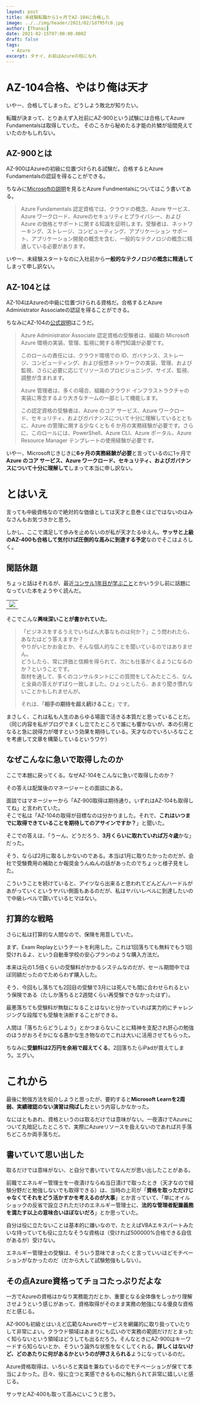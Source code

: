```yaml
---
layout: post
title: 未経験転職から1ヶ月でAZ-104に合格した
image: ../../img/header/2021/02/1d795fc0.jpg
author: [Thanai]
date: 2021-02-15T07:00:00.000Z
draft: false
tags:
  - Azure
excerpt: タナイ、お前はAzureの柱になれ
---
```


# AZ-104合格、やはり俺は天才

いやー、合格してしまった。どうしよう敗北が知りたい。

転職が決まって、とりあえず入社前にAZ-900という試験には合格してAzure Fundamentalsは取得していた。
そのころから秘めたる才能の片鱗が垣間見えていたのかもしれない。

## AZ-900とは

AZ-900はAzureの初級に位置づけられる試験だ。合格するとAzure Fundamentalsの認証を得ることができる。

ちなみに[Microsoftの説明](https://docs.microsoft.com/ja-jp/learn/certifications/azure-fundamentals)を見るとAzure Fundmentalsについてはこう書いてある。

> Azure Fundamentals 認定資格では、クラウドの概念、Azure サービス、Azure ワークロード、Azureのセキュリティとプライバシー、および Azure の価格とサポートに関する知識を証明します。受験者は、ネットワーキング、ストレージ、コンピューティング、アプリケーション サポート、アプリケーション開発の概念を含む、一般的なテクノロジの概念に精通している必要があります。

いやー、未経験スタートなのに入社前から**一般的なテクノロジの概念に精通して**しまって申し訳ない。

## AZ-104とは

AZ-104はAzureの中級に位置づけられる資格だ。合格するとAzure Administrator Associateの認証を得ることができる。

ちなみにAZ-104の[公式説明](https://docs.microsoft.com/ja-jp/learn/certifications/azure-administrator#certification-exam-disclaimers)はこうだ。

> Azure Administrator Associate 認定資格の受験者は、組織の Microsoft Azure 環境の実装、管理、監視に関する専門知識が必要です。
>
> このロールの責任には、クラウド環境での ID、ガバナンス、ストレージ、コンピューティング、および仮想ネットワークの実装、管理、および監視、さらに必要に応じてリソースのプロビジョニング、サイズ、監視、調整が含まれます。
>
> Azure 管理者は、多くの場合、組織のクラウド インフラストラクチャの実装に専念するより大きなチームの一部として機能します。
>
> この認定資格の受験者は、Azure のコア サービス、Azure ワークロード、セキュリティ、およびガバナンスについて十分に理解しているとともに、Azure の管理に関する少なくとも 6 か月の実務経験が必要です。さらに、このロールには、PowerShell、Azure CLI、Azure ポータル、Azure Resource Manager テンプレートの使用経験が必要です。

いやー、Microsoftじきじきに**6ヶ月の実務経験が必要**と言っているのに1ヶ月で**Azure のコア サービス、Azure ワークロード、セキュリティ、およびガバナンスについて十分に理解して**しまって本当に申し訳ない。

# とはいえ

言っても中級資格なので絶対的な価値としては天才と息巻くほどではないのはみなさんもお気づきかと思う。

しかし、ここで満足して歩みを止めないのが私が天才たるゆえん。**サッサと上級のAZ-400も合格して気付けば圧倒的な高みに到達する予定**なのでそこはよろしく。

## 閑話休題

ちょっと話はそれるが、最近[コンサル1年目が学ぶこと](https://amzn.to/2ZilInW)とかいう少し前に話題になっていた本をようやく読んだ。

<table><tr><td style="border:0px;">
  <a href="https://amzn.to/2ZilInW" target="_blank"><img border="0" src="//ws-fe.amazon-adsystem.com/widgets/q?_encoding=UTF8&ASIN=B00MA671WW&Format=_SL160_&ID=AsinImage&MarketPlace=JP&ServiceVersion=20070822&WS=1&tag=dev00d-22&language=ja_JP" ></a>
</td></tr></table>

そこでこんな**興味深いことが書かれていた**。

> 「ビジネスをするうえでいちばん大事なものは何か？」こう問われたら、あなたはどう答えますか？  
> やりがいとかお金とか、そんな個人的なことを聞いているのではありません。  
> どうしたら、常に評価と信頼を得られて、次にも仕事がくるようになるのか？ということです。  
> 取材を通して、多くのコンサルタントにこの質問をしてみたところ、なんと全員の答えがずばり一致しました。ひょっとしたら、あまり聞き慣れないことかもしれませんが。
>
> それは、「**相手の期待を超え続けること**」です。

まさしく、これは私も人生のあらゆる場面で活きる本質だと思っていることだ。（同じ内容を私がブログでまくし立てたところで誰にも響かないが、本の引用となると急に説得力が増すという効果を期待している。天才なのでいろいろなことを考慮して文章を構築しているというワケ）

## なぜこんなに急いで取得したのか

ここで本題に戻ってくる。なぜAZ-104をこんなに急いで取得したのか？

その答えは配属後のマネージャーとの面談にある。

面談ではマネージャーから「AZ-900取得は期待通り。いずれはAZ-104も取得してね」と言われていた。  
そこで私は「AZ-104の取得が目標なのは分かりました。それで、**これはいつまでに取得できていることを期待してのアサインですか？**」と聞いた。

そこでの答えは、「うーん、どうだろう、**3月くらいに取れていれば万々歳**かな」だった。

そう、ならば2月に取るしかないのである。本当は1月に取りたかったのだが、会社で受験費用の補助とか報奨金うんぬんの話があったのでちょっと様子見をした。

こういうことを続けていると、アイツなら出来ると思われてどんどんハードルがあがっていくというヤバい側面もあるのだが、私はヤバいレベルに到達したいので中級レベルで躓いているヒマはない。

## 打算的な戦略

さらに私は打算的な人間なので、保険を用意していた。

まず、Exam Replayというチートを利用した。これは1回落ちても無料でもう1回受けれるよ、という自動車学校の安心プランのような購入方法だ。

本来は元の1.5倍くらいの受験料がかかるシステムなのだが、セール期間中でほぼ同額だったのでためらわず購入した。

そう、今回もし落ちても2回目の受験で3月には死んでも間に合わせられるという保険である（たしか落ちると2週間くらい再受験できなかったはず）。

最悪落ちても受験料が無駄になることはないと分かっていれば実力的にチャレンジングな段階でも受験を決断することができる。

人間は「落ちたらどうしよう」とかつまらないことに精神を支配され肝心の勉強のほうがおろそかになる愚かな生き物なのでこれは大いに活用させてもらった。

ちなみに**受験料は2万円を余裕で超えてくる**。2回落ちたらiPadが買えてしまう。エグい。

# これから

最後に勉強方法を紹介しようと思ったが、要約すると**Microsoft Learnを2周弱、実績確認のない演習は飛ばした**という内容しかなかった。

なにはともあれ、資格というのは取るだけでは意味がない。一夜漬けでAzureについて丸暗記したところで、実際にAzureリソースを扱えないのであれば片手落ちどころか両手落ちだ。

## 書いていて思い出した

取るだけでは意味がない、と自分で書いていてなんだが思い出したことがある。

前職でエネルギー管理士を一夜漬けならぬ当日漬けで取ったとき（天才なので経験分野だと勉強しないでも取得できる）は、当時の上司が「**資格を取っただけじゃなくてそれをどう活かすかを考えるのが大事**」とか言っていて、「単にオイルショックの反省で設立されただけのエネルギー管理士に、**法的な管理者配置義務を満たす以上の意味合いほぼないだろ**」とか思っていた。

自分は役に立たないことは基本的に嫌いなので、たとえばVBAエキスパートみたいな持っていても役に立たなそうな資格は（受ければ500000%合格できる自信があるが）受けない。

エネルギー管理士の受験は、そういう意味でまったくと言っていいほどモチベーションがなかったのだ（だから大して試験勉強もしない）。

## その点Azure資格ってチョコたっぷりだよな

一方でAzureの資格はかなり実務能力だとか、重要となる全体像をしっかり理解させようという感じがあって、資格取得がそのまま実務の勉強になる優良な資格だと感じる。

AZ-900も初級とはいえど広範なAzureのサービスを網羅的に取り扱っていたりして非常によい。クラウド領域はあまりにも広いので実務の範囲だけだとまったく知らないという領域はどうしても出るだろう。そんなときにAZ-900はキーワードすら知らないとか、そういう論外な状態をなくしてくれる。**詳しくはないけど、どのあたりに何があるかというのが押さえられる**ようになっているのだ。

Azure資格取得は、いろいろと実益を兼ねているのでモチベーションが保てて本当によかった。日々、役に立つと実感できるものに触れられて非常に嬉しいと感じる。

サッサとAZ-400も取って高みにいこうと思う。
